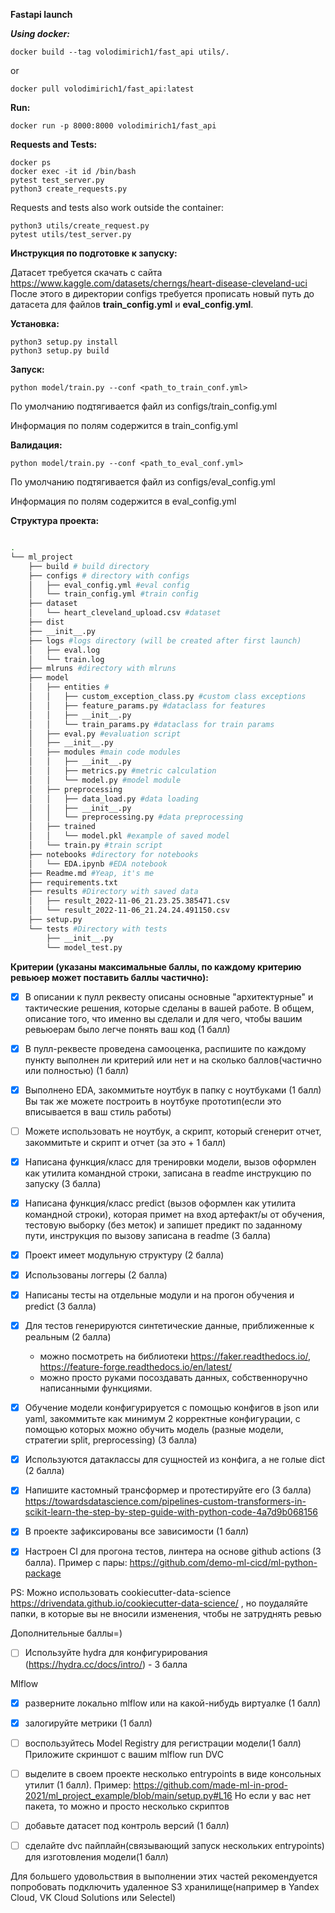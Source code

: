 
**Fastapi launch**

***Using docker:***
```
docker build --tag volodimirich1/fast_api utils/.
```
or
```
docker pull volodimirich1/fast_api:latest
```
****Run:****
```
docker run -p 8000:8000 volodimirich1/fast_api  
```
****Requests and Tests:****
```
docker ps
docker exec -it id /bin/bash
pytest test_server.py
python3 create_requests.py
```

Requests and tests also work outside the container:
```
python3 utils/create_request.py
pytest utils/test_server.py
```

**Инструкция по подготовке к запуску:**

Датасет требуется скачать с сайта https://www.kaggle.com/datasets/cherngs/heart-disease-cleveland-uci
После этого в директории configs требуется прописать новый путь до датасета для файлов **train_config.yml** и 
**eval_config.yml**. 

**Установка:**
```
python3 setup.py install
python3 setup.py build
```

**Запуск:**
```
python model/train.py --conf <path_to_train_conf.yml>
```

По умолчанию подтягивается файл из configs/train_config.yml

Информация по полям содержится в train_config.yml

**Валидация:**
```
python model/train.py --conf <path_to_eval_conf.yml>
```

По умолчанию подтягивается файл из configs/eval_config.yml

Информация по полям содержится в eval_config.yml

**Структура проекта:**

```bash

.
└── ml_project
    ├── build # build directory
    ├── configs # directory with configs
    │   ├── eval_config.yml #eval config
    │   └── train_config.yml #train config
    ├── dataset
    │   └── heart_cleveland_upload.csv #dataset
    ├── dist
    ├── __init__.py
    ├── logs #logs directory (will be created after first launch)
    │   ├── eval.log
    │   └── train.log
    ├── mlruns #directory with mlruns
    ├── model 
    │   ├── entities # 
    │   │   ├── custom_exception_class.py #custom class exceptions
    │   │   ├── feature_params.py #dataclass for features
    │   │   ├── __init__.py
    │   │   └── train_params.py #dataclass for train params
    │   ├── eval.py #evaluation script
    │   ├── __init__.py
    │   ├── modules #main code modules
    │   │   ├── __init__.py
    │   │   ├── metrics.py #metric calculation
    │   │   └── model.py #model module
    │   ├── preprocessing
    │   │   ├── data_load.py #data loading
    │   │   ├── __init__.py
    │   │   └── preprocessing.py #data preprocessing
    │   ├── trained
    │   │   └── model.pkl #example of saved model
    │   └── train.py #train script
    ├── notebooks #directory for notebooks
    │   └── EDA.ipynb #EDA notebook
    ├── Readme.md #Yeap, it's me
    ├── requirements.txt 
    ├── results #Directory with saved data
    │   ├── result_2022-11-06_21.23.25.385471.csv
    │   └── result_2022-11-06_21.24.24.491150.csv
    ├── setup.py
    └── tests #Directory with tests
        ├── __init__.py
        └── model_test.py
```
**Критерии (указаны максимальные баллы, по каждому критерию ревьюер может поставить баллы частично):**

- [X] В описании к пулл реквесту описаны основные "архитектурные" и тактические решения, которые сделаны в вашей работе. В общем, описание того, что именно вы сделали и для чего, чтобы вашим ревьюерам было легче понять ваш код (1 балл)
- [X] В пулл-реквесте проведена самооценка, распишите по каждому пункту выполнен ли критерий или нет и на сколько баллов(частично или полностью) (1 балл)

- [X] Выполнено EDA, закоммитьте ноутбук в папку с ноутбуками (1 балл)
   Вы так же можете построить в ноутбуке прототип(если это вписывается в ваш стиль работы)

- [ ] Можете использовать не ноутбук, а скрипт, который сгенерит отчет, закоммитьте и скрипт и отчет (за это + 1 балл)

- [X] Написана функция/класс для тренировки модели, вызов оформлен как утилита командной строки, записана в readme инструкцию по запуску (3 балла)
- [X] Написана функция/класс predict (вызов оформлен как утилита командной строки), которая примет на вход артефакт/ы от обучения, тестовую выборку (без меток) и запишет предикт по заданному пути, инструкция по вызову записана в readme (3 балла)

- [X] Проект имеет модульную структуру (2 балла)
- [X] Использованы логгеры (2 балла)

- [X] Написаны тесты на отдельные модули и на прогон обучения и predict (3 балла)

- [X] Для тестов генерируются синтетические данные, приближенные к реальным (2 балла)
   - можно посмотреть на библиотеки https://faker.readthedocs.io/, https://feature-forge.readthedocs.io/en/latest/
   - можно просто руками посоздавать данных, собственноручно написанными функциями.

- [X] Обучение модели конфигурируется с помощью конфигов в json или yaml, закоммитьте как минимум 2 корректные конфигурации, с помощью которых можно обучить модель (разные модели, стратегии split, preprocessing) (3 балла)
- [X] Используются датаклассы для сущностей из конфига, а не голые dict (2 балла)

- [X] Напишите кастомный трансформер и протестируйте его (3 балла)
   https://towardsdatascience.com/pipelines-custom-transformers-in-scikit-learn-the-step-by-step-guide-with-python-code-4a7d9b068156

- [X] В проекте зафиксированы все зависимости (1 балл)
- [X] Настроен CI для прогона тестов, линтера на основе github actions (3 балла).
Пример с пары: https://github.com/demo-ml-cicd/ml-python-package

PS: Можно использовать cookiecutter-data-science  https://drivendata.github.io/cookiecutter-data-science/ , но поудаляйте папки, в которые вы не вносили изменения, чтобы не затруднять ревью

Дополнительные баллы=)
- [ ] Используйте hydra для конфигурирования (https://hydra.cc/docs/intro/) - 3 балла

Mlflow
- [X] разверните локально mlflow или на какой-нибудь виртуалке (1 балл)
- [X] залогируйте метрики (1 балл)
- [ ] воспользуйтесь Model Registry для регистрации модели(1 балл)
  Приложите скриншот с вашим mlflow run
  DVC
- [ ] выделите в своем проекте несколько entrypoints в виде консольных утилит (1 балл).
  Пример: https://github.com/made-ml-in-prod-2021/ml_project_example/blob/main/setup.py#L16
  Но если у вас нет пакета, то можно и просто несколько скриптов

- [ ] добавьте датасет под контроль версий (1 балл)
  
- [ ] сделайте dvc пайплайн(связывающий запуск нескольких entrypoints) для изготовления модели(1 балл)

Для большего удовольствия в выполнении этих частей рекомендуется попробовать подключить удаленное S3 хранилище(например в Yandex Cloud, VK Cloud Solutions или Selectel)

